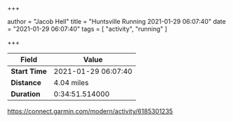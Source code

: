 +++

author = "Jacob Hell"
title = "Huntsville Running 2021-01-29 06:07:40"
date = "2021-01-29 06:07:40"
tags = [
    "activity", "running"
]

+++

<!--more-->

|Field  |Value  |
|--- | --- |
|**Start Time**|2021-01-29 06:07:40|
|**Distance**|4.04 miles|
|**Duration**|0:34:51.514000|

https://connect.garmin.com/modern/activity/6185301235